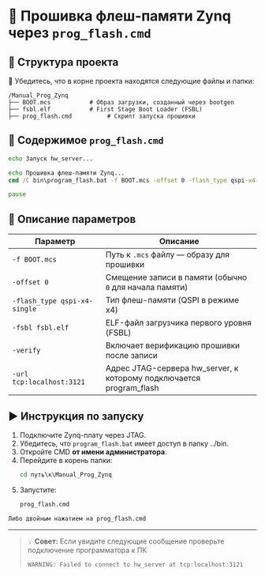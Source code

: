 # 🔧 Прошивка флеш-памяти Zynq через `prog_flash.cmd`

## 📁 Структура проекта

📅 Убедитесь, что в корне проекта находятся следующие файлы и папки:

```
/Manual_Prog_Zynq
├── BOOT.mcs           # Образ загрузки, созданный через bootgen
├── fsbl.elf           # First Stage Boot Loader (FSBL)
├── prog_flash.cmd          # Скрипт запуска прошивки

```

## 💠 Содержимое `prog_flash.cmd`

```cmd
echo Запуск hw_server...

echo Прошивка флеш-памяти Zynq...
cmd /C bin\program_flash.bat -f BOOT.mcs -offset 0 -flash_type qspi-x4-single -fsbl fsbl.elf -verify -url tcp:localhost:3121

pause
```

## 📌 Описание параметров

| Параметр                     | Описание                                                              |
| ---------------------------- | --------------------------------------------------------------------- |
| `-f BOOT.mcs`                | Путь к `.mcs` файлу — образу для прошивки                             |
| `-offset 0`                  | Смещение записи в памяти (обычно `0` для начала памяти)               |
| `-flash_type qspi-x4-single` | Тип флеш-памяти (QSPI в режиме x4)                                    |
| `-fsbl fsbl.elf`             | ELF-файл загрузчика первого уровня (FSBL)                             |
| `-verify`                    | Включает верификацию прошивки после записи                            |
| `-url tcp:localhost:3121`    | Адрес JTAG-сервера hw\_server, к которому подключается program\_flash |

## ▶️ Инструкция по запуску

1. Подключите Zynq-плату через JTAG.
2. Убедитесь, что `program_flash.bat` имеет доступ в папку ../bin.
3. Откройте CMD **от имени администратора**.
4. Перейдите в корень папки:
   ```cmd
   cd путь\к\Manual_Prog_Zynq
   ```
5. Запустите:
   ```cmd
   prog_flash.cmd
   ```

```cmd
Либо двойным нажатием на prog_flash.cmd
```
---

> 💡 **Совет:** Если увидите следующие сообщение проверьте подключение программатора к ПК
>```cmd
> WARNING: Failed to connect to hw_server at tcp:localhost:3121
> ```


